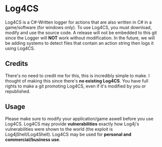 # Log4CS
Log4CS is a C#-Written logger for actions that are also written in C# in a game/software (for windows only). To use Log4CS, you must download, modify and use the source code. A release will not be embedded to this git since the Logger will **NOT** work without modification. In the future, we will be adding systems to detect files that contain an action string then logs it using Log4CS.

## Credits

There's no need to credit me for this, this is incredibly simple to make. I thought of making this since there's **no existing Log4CS**. You have full rights to make a git promoting Log4CS, even if it's modified by you or republished.

## Usage

Please make sure to modify your application/game aswell before you use Log4CS. Log4CS may provide **vulnerabilities** exactly how Log4j's vulnerabilities were shown to the world (the exploit is Log4jShell/Log4Shell). Log4CS may be used for **personal and commercial/business use**.
